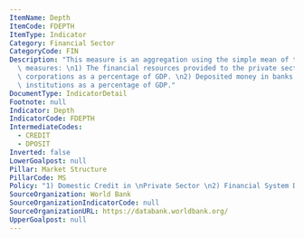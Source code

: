 ```yaml
---
ItemName: Depth
ItemCode: FDEPTH
ItemType: Indicator
Category: Financial Sector
CategoryCode: FIN
Description: "This measure is an aggregation using the simple mean of the following\
  \ measures: \n1) The financial resources provided to the private sector by financial\
  \ corporations as a percentage of GDP. \n2) Deposited money in banks and other financial\
  \ institutions as a percentage of GDP."
DocumentType: IndicatorDetail
Footnote: null
Indicator: Depth
IndicatorCode: FDEPTH
IntermediateCodes:
  - CREDIT
  - DPOSIT
Inverted: false
LowerGoalpost: null
Pillar: Market Structure
PillarCode: MS
Policy: "1) Domestic Credit in \nPrivate Sector \n2) Financial System Deposits"
SourceOrganization: World Bank
SourceOrganizationIndicatorCode: null
SourceOrganizationURL: https://databank.worldbank.org/
UpperGoalpost: null
---
```


